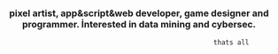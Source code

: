 <h3 align="center">pixel artist, app&script&web developer, game designer and programmer.
İnterested in data mining and cybersec.</h3>

                                                          thats all

